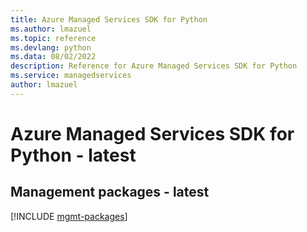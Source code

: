 ```yaml
---
title: Azure Managed Services SDK for Python
ms.author: lmazuel
ms.topic: reference
ms.devlang: python
ms.data: 08/02/2022
description: Reference for Azure Managed Services SDK for Python
ms.service: managedservices
author: lmazuel
---
```

# Azure Managed Services SDK for Python - latest

## Management packages - latest
[!INCLUDE [mgmt-packages](managed-services-mgmt-index.md)]